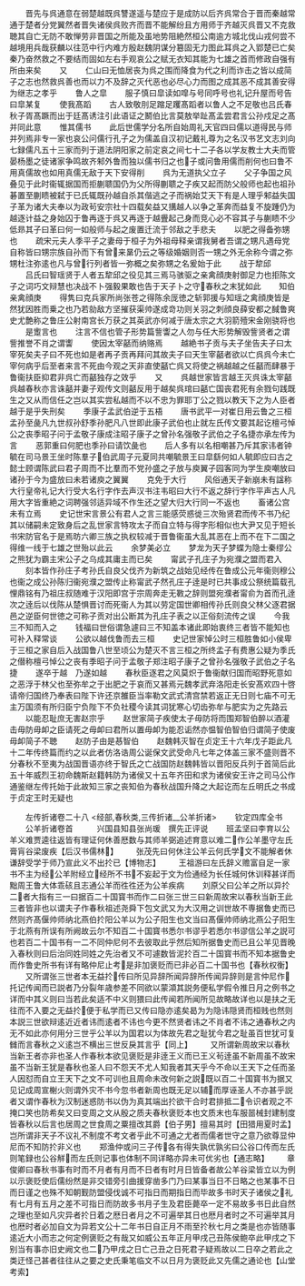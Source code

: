 <!-- { "loadSidebar": true } -->
　　晋先与呉通意在弱楚越既呉讐遂遥与楚应于是成防以后齐呉常合于晋而秦越常通于楚者分党翼然者晋失诸侯呉败齐而晋不能解纷且方用师于齐越灭呉晋又不克救聴其自亡无防不敢惮劳非晋国之所能及虽地势阻絶然桓公南逾方城北伐山戎何尝不越境用兵哉获麟以往范中行内难方殷赵魏阴谋分簒固无力图此耳呉之入郢楚已亡矣秦乃奋然救之不要结而固如左右手观哀公之赋无衣知其能为七雄之首而修政自强有所由来矣
　　又
　　仁山曰无恤居丧为呉之围而降食为代之利而诈击之皆以成简子之志也然救呉善也而以力不及辞之灭代恶也必尽心力而图之成其恶不成其善安得为继志之孝乎
　　鲁人之皐
　　服子慎曰皐读如噑与号同呼号也礼记升屋而号告曰皐某复
　　使我髙蹈
　　古人致敬刖足蹜足躩髙蹈者以鲁人之不足敬也吕氏春秋子胥髙蹶而出于廷髙诱注引此语证之鬭伯比言莫敖举趾髙孟尝君言公孙戍足之髙并同此意
　　惟其儒书
　　此后世儒学分名所自始周礼天官四曰儒以道得民与师并列焉非专一家也哀公问儒行孔子之为儒盖自汉初记戴礼尊为之名汉书艺文志刘向七録儒凡五十三家而列于道法阴阳家之前定哀之间七十二子各以学友教士大夫而管晏杨墨之徒诸家争鸣故齐邾外鲁而独以儒书归之也子或问鲁用儒而削何也曰鲁不用真儒故也如用真儒无敌于天下安得削
　　呉为无道执父立子
　　父子争国之风叠见于此时衞辄据国而拒蒯聩国仍为父所得蒯聩之子疾又起而防父般师也起也祖孙碁置至蒯瞆被弑于已氏辄既孙越自杀其偕逃之子而祸始艾天下有是人理乎邾益失国子革为诸大夫奉以为政茍安宗社十四载矣益又搆越人以争之革奔而益复不旋踵仍为越逐计益之身始囚于鲁再逐于呉又再逐于越舋起己身而竞心必不容其子与蒯瞆不少低昻其子曰革曰何一如般师与起之废置迁流于邻敌之手悲夫
　　以肥之得备弥甥也
　　疏宋元夫人季平子之妻母于桓子为外祖母释亲谓我舅者吾谓之甥凡遇母党自称皆曰甥宗族自孙而下有曾来晜仍云之等级婚姻则否一甥之外无余称今谓之弥甥杜注弥逺也凡与曾行列者皆一弥概之矣弥甥之名爰始于此
　　战于犂邱
　　吕氏曰智瑶贤于人者五犂邱之役见其三焉马骇驱之亲禽顔庚射御足力也拒陈文子之词巧文辩慧也决战不卜强毅果敢也告于天子卜之守春秋之末犹如此
　　知伯亲禽顔庚
　　得隽曰克兵家所尚张苍之得陈余厐徳之斩郭援与知瑶之禽顔庚皆是然犹因胜而乗之也乃若勍敌方坚摧获渠帅遂成竒功则关羽之刺顔良薛安都之馘鲁爽史尤艶称之鲁庄公射南宫长万获之其英武亦何减于唐太宗之大羽箭殪宋金刚骁将也
　　是躗言也
　　注言不信也管子形势篇訾讏之人勿与任大形势解毁訾贤者之谓訾推誉不肖之谓讏
　　使因太宰嚭而纳赂焉
　　越絶书子贡与夫子坐告夫子曰太宰死矣夫子曰不死也如是者再子贡再拜问其故夫子曰天生宰嚭者欲以亡呉呉今未亡宰何病乎后至者来言不死由今观之天非直使嚭亡呉又将使之祸越越之任嚭而肆暴于鲁衞扶臣抑君非呉亡而嚭独存之效乎
　　又
　　呉越世家皆言越王灭呉诛太宰嚭呉越春秋亦言诛嚭并妻子观传文则嚭反用于越矣呉琯曰嚭亡国丧君死有余戮句践既生之又从而信任之岂以其实尝私越而不以不忠为罪耶丁公之戮以教天下之为人臣者越于是乎失刑矣
　　季康子孟武伯逆于五梧
　　唐书武平一对崔日用云鲁之三桓孟孙至彘凡九世叔孙舒季孙肥凡八世即此康子武伯也止就左氏传文要其起讫檀弓悼公之丧季昭子问于孟敬子康成注昭子康子之曾孙名强敬子武伯之子名捷亦承左传为言
　　恶郭重曰何肥也季孙曰请饮彘也
　　后人多有以名相嘲甚乃斥其家讳者钟毓在司马景王坐时陈羣子伯武周子元夏同共嘲毓景王曰皐繇何如人毓即应曰古之懿士顾谓陈武曰君子周而不比羣而不党孙盛之子放与庾翼子园客同为学生庾嘲放曰诸孙于今为盛放曰未若诸庾之翼翼
　　克免于大行
　　风俗通天子新崩未有諡称大行皇帝礼记大行受大名行字作去声汉书注韦昭曰大行不返之辞行字作平声古人凡用大字皆重絶之词聘强邻适异域不作生还之望大归大行同一不返也
　　畜诸公宫未有立焉
　　史记世宋言景公有君人之言三能感荧惑徙三次殆贤君而传不书乃纪其以储嗣未定致身后之乱世家言特攻太子而自立特与得字形相似也大尹又见于短长书宋防官名于是焉昉六卿三族之执权较减于晋鲁衞虽大乱其恶在上而不在下二国之得维一线于七雄之世殆以此云
　　余梦美必立
　　梦龙为天子梦蝶为隐士秦缪公之熊犹为霸主宋公子之乌成其庸主而已矣
　　甯武子孔庄子为宛濮之盟而君入
　　刻本皆作孙庄子考孙氏自良父伐齐为新筑之战始见经传在鲁成公元年衞则穆公也衞之成公孙陈归衞宛濮之盟传止称甯武子然孔庄子逹是时已共事成公祭统篇载孔悝鼎铭有乃祖庄叔随难于汉阳即宫于宗周奔走无斁之辞则盟宛濮者甯俞为首而孔逹次之逹后以伐陈从楚惧晋讨而死衞人为其以劳定国世卿相传孙氏则良父林父逐君据邑之逆臣何世徳之可称子贡对出公断其为孔庄子表之以正俗刻流传之误
　　今我三不知而入之
　　钱福曰世俗谓急遽曰三不知盖本诸此即始衷终三者皆不能知也可补入释常谈
　　公欲以越伐鲁而去三桓
　　史记世家悼公时三桓胜鲁如小侯卑于三桓之家自后入战国鲁八世至顷公为楚灭不言三桓之所终孟子有费惠公疑为季氏之僣称檀弓悼公之丧有季昭子问于孟敬子郑注昭子康子之曾孙名强敬子武伯之子名捷
　　遂卒于越　乃遂如越
　　春秋臣逐君之风莫炽于鲁衞献归国而昭野死意如之恶浮于林父也至弥牟之于出肥之于哀而又甚焉元魏孝武弃洛阳走长安髙欢四十啓请帝归国终乃奉表曰陛下许还京雒臣当率勒文武式清宫禁若返正无日则七庙不可无主万国须有所归臣宁负陛下不负社稷今读其词犹寒心切齿弥牟与肥实为之先路云
　　以能忍耻庶无害赵宗乎
　　赵世家简子疾使太子毋防将而围郑智伯醉以酒灌击毋防毋卹之臣请死之毋卹曰君所以置毋卹为能忍诟然亦愠智伯智伯归谓简子使废毋卹简子不聴
　　赵防子由是惎智伯
　　赵魏韩灭智在贞定王十六年戊子距此凡十二年传终篇而约之以此者仿洛诰周公诞保文武受命凡七年之体盖三家不盛则晋不分春秋不至夷为战国晋语亦终于智氏之亡战国防赵魏韩皆以晋阳反兵列于首简后此五十年威烈王初命魏斯赵籍韩防为诸侯又十五年齐田和求为诸侯安王许之司马公作通鉴继左传托始于此故知三家之丧知伯为春秋战国升降之大起讫而左丘明氏之书成于贞定王时无疑也







　　左传折诸卷二十八
<经部,春秋类,三传折诸__公羊折诸>
　　钦定四库全书
　　公羊折诸卷首　　　兴国县知县张尚瑗　撰先正评说
　　班孟坚曰李育以公羊义难贾逵往返皆有理证何休善厯数与其师羊弼追述育意以难二作公羊墨守左氏膏肓谷梁废疾【后汉书儒林】
　　张茂先曰何休注公羊云何氏学文不能解者休谦辞受学于师乃宣此义不出扵已【博物志】
　　王祖游曰左氏辞义赡富自足一家书不主为经公羊附经立经所不书不妄起于文为俭通经为长任城何休训释甚详而黜周王鲁大体乖硋且志通公羊而徃徃还为公羊疾病
　　刘原父曰公羊之所以异扵二者大指有三一曰据百二十国寳书而作二曰张三世三曰新周故宋以春秋当新王此三者皆非也以谓夫子作春秋祖述尧舜下包文武又为大汉用之训世故不専据鲁史而已然则齐髙偃帅师纳北燕伯扵阳公羊以为公子阳生也文当曰髙偃帅师纳北燕公子阳生于北燕有所误有所阙故云尔不知百二十国寳书悉尔书谬乎若悉尔书谬信公羊之説可也若百二十国书有一二不同仲尼何不去彼取此乎然后知所据鲁史而已且公羊见晋晚入春秋则曰后治同姓同姓之先治者又不可遽数皆泥扵百二十国寳书而不知本据鲁史而作鲁史所书有详有略仲尼止考是非加褒贬而已非必百二十国书也【春秋权衡】
　　又所谓张三世者本无益扵传曰所见异辞所闻异辞所传闻异辞则是言仲尼作托记传闻而已説者乃分裂年歳参差不同欲以蒙澒其説务便私学假令推日月之例书之详而中其义则曰当若此矣适不中义则猥曰此传闻若所闻所见故略故详也以是扶之无往而不入要之无益扵便于私学而已又传曰隐亦逺矣曷为为隐讳隠贤而桓贱也然则本説三世欲辩逺近近者讳而逺者不讳也今更不然贤者讳之不肖者不讳之通春秋之内无不如此亦何用分三世乎公羊以为国君以为体故先君之耻犹今君之耻虽百世犹可复雠而言春秋之义逺岂不横出三世反戾其言乎【同上】
　　又所谓新周故宋以春秋当新王者亦非也圣人作春秋本欲见褒贬是非逹王义而已王义茍逹虽不新周虽不故宋虽不当新王犹是春秋也圣人曰不怨天不尤人知我者其天乎今不命以王天下之任而圣人因怼而自立王天下之文不可训也且周命未改何新之説既以百二十国寳书为据又见记成周宣榭火则谓外灾不书今忽书者新周也既无足以辅而厚诬圣人不亦甚乎説者又谓作春秋为汉制迷惑防书以伪为真其端出扵欲干合时君排抵二令识者观之不掩口笑也防希矣又曰变周之文从殷之质夫春秋褒贬本也文质末也车服噐械封建制度皆春秋以后言也居周之世食周之粟擅改其爵【伯子男】擅易其时【田猎用夏时孟】岂所谓非天子不议礼不制度不考文者乎此不可通之尤者而儒者世守之意乃欲尊显仲尼而不知防扵非义也
　　郑渔仲或问三子传各有得失孰优孰劣曰公谷口传而左氏则笔録也公谷觧而左氏则记事也体制不同详略亦异未可优劣也【通志略】
　　章俊卿曰春秋书事有时而不月者有月而不日者有时月日皆备者故公羊谷梁皆立以为例以示褒贬使后儒纷然是非交错旁引曲援穿凿多门乃曰某事当日不日略之也某事不日而日谨之也殊不知朝觐防盟侵伐诚不可指日而期指日而毕故多书时天子诸侯之礼有七月有五月之差不可指日而防故多书月子生及君臣薨卒一定不易故多书日此自然之理也至如凡灾异者扵日着之厯日者月之不可遍举其日也厯月者时之不可遍举其月也厯时者必加自文为异若文公十二年书日自正月不雨至扵秋七月之类是也亦皆随事逺近大小而志之何定例褒贬之有哉又如威公五年正月甲戌己丑陈侯鲍卒此甲戌之下别当有事亦旧史阙文也二乃甲戌之日亡己丑之日死君子疑焉故以二日卒之若此之类迂怪己甚者往往从之要之史氏秉笔临文不以日月为褒贬此又先儒之通论也【山堂考索】
